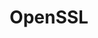 ---
title: OpenSSL
logo: openssl_logo.png
projectUrl: https://www.openssl.org/
linkText: "https://www.openssl.org/"
description: "OpenSSL is one of the most important and critical software used in the IT - it provides a set of cryptographic algorithms used by many software and devices to ensure security in communications, e-commerce, remote work and more."
awarded: true
fund: "FOSS Fund #24"
---